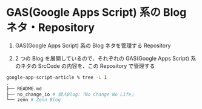 # GAS(Google Apps Script) 系の Blog ネタ・Repository

1. GAS(Google Apps Script) 系の Blog ネタを管理する Repository

2. 2 つの Blog を展開しているので、それぞれの GAS(Google Apps Script) 系のネタの SrcCode の内容を、この Repository で管理する

```bash
google-app-script-article % tree -L 1
.
├── README.md
├── no_change_io # 個人Blog:『No Change No Life』
└── zenn # Zenn Blog
```
